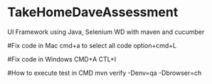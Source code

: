 # TakeHomeDaveAssessment
UI Framework using Java, Selenium WD with maven and cucumber

#Fix code in Mac
cmd+a to select all code option+cmd+L

#Fix code in Windows
CMD+A CTL+I

#How to execute test in CMD
mvn verify -Denv=qa -Dbrowser=ch 

